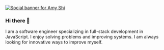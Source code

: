 [![Social banner for Amy Shi](https://i.imgur.com/Lp33WIm.png)](https://www.linkedin.com/in/amy-shi218/)

### Hi there 👋

I am a software engineer specializing in full-stack development in JavaScript. I enjoy solving problems and improving systems. I am always looking for innovative ways to improve myself. 

<!--
**amyshi218/amyshi218** is a ✨ _special_ ✨ repository because its `README.md` (this file) appears on your GitHub profile.

Here are some ideas to get you started:

- 🔭 I’m currently working on ...
- 🌱 I’m currently learning ...
- 👯 I’m looking to collaborate on ...
- 🤔 I’m looking for help with ...
- 💬 Ask me about ...
- 📫 How to reach me: ...
- 😄 Pronouns: ...
- ⚡ Fun fact: ...
-->
